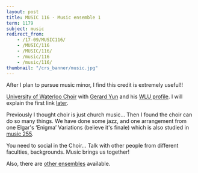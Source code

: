 ```yaml
---
layout: post
title: MUSIC 116 - Music ensemble 1
term: 1179
subject: music
redirect_from:
    - /17-09/MUSIC116/
    - /MUSIC/116
    - /MUSIC/116/
    - /music/116
    - /music/116/
thumbnail: "/crs_banner/music.jpg"
---
```


After I plan to pursue music minor, I find this credit is extremely useful!!

[University of Waterloo Choir](https://uwaterloo.ca/music/university-choir-audition-details) with [Gerard Yun](https://uwaterloo.ca/music/about/people/g4yun) and his [WLU profile](https://www.wlu.ca/academics/faculties/faculty-of-music/faculty-profiles/gerard-yun/index.html). I will explain the first link [later](/18-01/MUSIC117/).

Previously I thought choir is just church music... Then I found the choir can do so many things. We have done some jazz, and one arrangement from one Elgar's ‘Enigma’ Variations (believe it's finale) which is also studied in [music 255](/2018/01/01/MUSIC255/).

You need to social in the Choir... Talk with other people from different faculties, backgrounds. Music brings us together!


Also, there are [other ensembles](https://uwaterloo.ca/music/ensembles) available.
